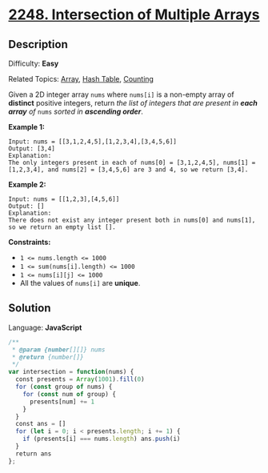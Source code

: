 # [2248\. Intersection of Multiple Arrays](https://leetcode.com/problems/intersection-of-multiple-arrays/)

## Description

Difficulty: **Easy**  

Related Topics: [Array](https://leetcode.com/tag/array/), [Hash Table](https://leetcode.com/tag/hash-table/), [Counting](https://leetcode.com/tag/counting/)

Given a 2D integer array `nums` where `nums[i]` is a non-empty array of **distinct** positive integers, return _the list of integers that are present in **each array** of_ `nums` _sorted in **ascending order**_.

**Example 1:**

```
Input: nums = [[3,1,2,4,5],[1,2,3,4],[3,4,5,6]]
Output: [3,4]
Explanation: 
The only integers present in each of nums[0] = [3,1,2,4,5], nums[1] = [1,2,3,4], and nums[2] = [3,4,5,6] are 3 and 4, so we return [3,4].
```

**Example 2:**

```
Input: nums = [[1,2,3],[4,5,6]]
Output: []
Explanation: 
There does not exist any integer present both in nums[0] and nums[1], so we return an empty list [].
```

**Constraints:**

*   `1 <= nums.length <= 1000`
*   `1 <= sum(nums[i].length) <= 1000`
*   `1 <= nums[i][j] <= 1000`
*   All the values of `nums[i]` are **unique**.


## Solution

Language: **JavaScript**

```javascript
/**
 * @param {number[][]} nums
 * @return {number[]}
 */
var intersection = function(nums) {
  const presents = Array(1001).fill(0)
  for (const group of nums) {
    for (const num of group) {
      presents[num] += 1
    }
  }
  const ans = []
  for (let i = 0; i < presents.length; i += 1) {
    if (presents[i] === nums.length) ans.push(i)
  }
  return ans
};
```